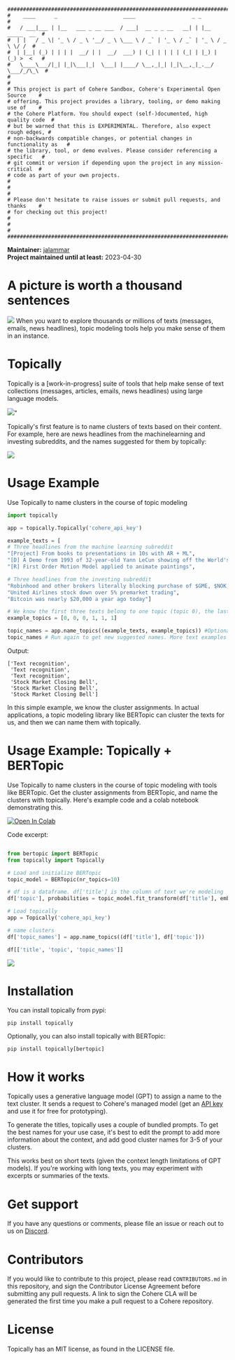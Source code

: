 ```
################################################################################
#    ____      _                     ____                  _ _                 #
#   / ___|___ | |__   ___ _ __ ___  / ___|  __ _ _ __   __| | |__   _____  __  #
#  | |   / _ \| '_ \ / _ \ '__/ _ \ \___ \ / _` | '_ \ / _` | '_ \ / _ \ \/ /  #
#  | |__| (_) | | | |  __/ | |  __/  ___) | (_| | | | | (_| | |_) | (_) >  <   #
#   \____\___/|_| |_|\___|_|  \___| |____/ \__,_|_| |_|\__,_|_.__/ \___/_/\_\  #
#                                                                              #
# This project is part of Cohere Sandbox, Cohere's Experimental Open Source    #
# offering. This project provides a library, tooling, or demo making use of    #
# the Cohere Platform. You should expect (self-)documented, high quality code  #
# but be warned that this is EXPERIMENTAL. Therefore, also expect rough edges, #
# non-backwards compatible changes, or potential changes in functionality as   #
# the library, tool, or demo evolves. Please consider referencing a specific   #
# git commit or version if depending upon the project in any mission-critical  #
# code as part of your own projects.                                           #
#                                                                              #
# Please don't hesitate to raise issues or submit pull requests, and thanks    #
# for checking out this project!                                               #
#                                                                              #
################################################################################
```

**Maintainer:** [jalammar](https://github.com/jalammar) \
**Project maintained until at least:** 2023-04-30

# A picture is worth a thousand sentences

<img src="./assets/topic-modeling-picture-thousand-texts.png" />
When you want to explore thousands or millions of texts (messages, emails, news headlines), topic modeling tools help you make sense of them in an instance.

# Topically

Topically is a \[work-in-progress\] suite of tools that help make sense of text collections (messages, articles, emails, news headlines) using large language models.

<img src="./assets/topically_name_topics.png" />"

Topically's first feature is to name clusters of texts based on their content. For example, here are news headlines from the machinelearning and investing subreddits, and the names suggested for them by topically:

<img src="./assets/topically-name_cluster.png" />


# Usage Example
Use Topically to name clusters in the course of topic modeling

```python
import topically

app = topically.Topically('cohere_api_key')

example_texts = [
# Three headlines from the machine learning subreddit
"[Project] From books to presentations in 10s with AR + ML",
"[D] A Demo from 1993 of 32-year-old Yann LeCun showing off the World's first Convolutional Network for Text Recognition",
"[R] First Order Motion Model applied to animate paintings",

# Three headlines from the investing subreddit
"Robinhood and other brokers literally blocking purchase of $GME, $NOK, $BB, $AMC; allow sells",
"United Airlines stock down over 5% premarket trading",
"Bitcoin was nearly $20,000 a year ago today"]

# We know the first three texts belong to one topic (topic 0), the last three belong to another topic (topic 1)
example_topics = [0, 0, 0, 1, 1, 1]

topic_names = app.name_topics((example_texts, example_topics)) #Optional:  num_generations=5
topic_names # Run again to get new suggested names. More text examples should result in better names.

```

Output:
```
['Text recognition',
 'Text recognition',
 'Text recognition',
 'Stock Market Closing Bell',
 'Stock Market Closing Bell',
 'Stock Market Closing Bell']
 ```
 
In this simple example, we know the cluster assignments. In actual applications, a topic modeling library like BERTopic can cluster the texts for us, and then we can name them with topically. 

# Usage Example: Topically + BERTopic
Use Topically to name clusters in the course of topic modeling with tools like BERTopic. Get the cluster assignments from BERTopic, and name the clusters with topically. Here's example code and a colab notebook demonstrating this.

<a href="https://colab.research.google.com/github/cohere-ai/sandbox-topically/blob/main/notebooks/Intro%20-%20Topically%20with%20BERTopic.ipynb" target="_parent\"><img src="https://colab.research.google.com/assets/colab-badge.svg" alt="Open In Colab"/></a>

Code excerpt:

```python

from bertopic import BERTopic
from topically import Topically

# Load and initialize BERTopic
topic_model = BERTopic(nr_topics=10)

# df is a dataframe. df['title'] is the column of text we're modeling
df['topic'], probabilities = topic_model.fit_transform(df['title'], embeds)

# Load topically
app = Topically('cohere_api_key')

# name clusters
df['topic_names'] = app.name_topics((df['title'], df['topic']))

df[['title', 'topic', 'topic_names']]
```


<img src="./assets/topically-name_topics-example.png" />

# Installation

You can install topically from pypi:

`pip install topically`

Optionally, you can also install topically with BERTopic:

`pip install topically[bertopic]`


# How it works

Topically uses a generative language model (GPT) to assign a name to the text cluster. It sends a request to Cohere's managed model (get an [API key](https://os.cohere.ai/register) and use it for free for prototyping).

To generate the titles, topically uses a couple of bundled prompts. To get the best names for your use case, it's best to edit the prompt to add more information about the context, and add good cluster names for 3-5 of your clusters.

This works best on short texts (given the context length limitations of GPT models). If you're working with long texts, you may experiment with excerpts or summaries of the texts.

# Get support
If you have any questions or comments, please file an issue or reach out to us on [Discord](https://discord.gg/co-mmunity).

# Contributors
If you would like to contribute to this project, please read `CONTRIBUTORS.md`
in this repository, and sign the Contributor License Agreement before submitting
any pull requests. A link to sign the Cohere CLA will be generated the first time 
you make a pull request to a Cohere repository.

# License
Topically has an MIT license, as found in the LICENSE file.
